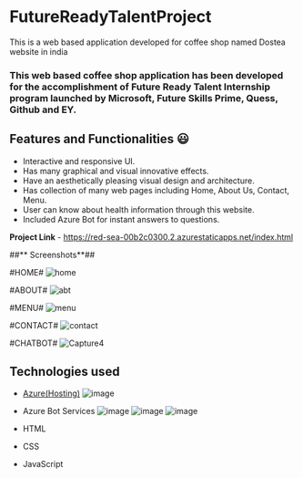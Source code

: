 # FutureReadyTalentProject
This is a web based application developed for coffee shop named Dostea website in india

### This web based coffee shop application has been developed for the accomplishment of Future Ready Talent Internship program launched by Microsoft, Future Skills Prime, Quess, Github and EY.

## Features and Functionalities 😃

- Interactive and responsive UI.
- Has many graphical and visual innovative effects.
- Have an aesthetically pleasing visual design and architecture.
- Has collection of many web pages including Home, About Us, Contact, Menu.
- User can know about health information through this website.
- Included Azure Bot for instant answers to questions.

**Project Link** - https://red-sea-00b2c0300.2.azurestaticapps.net/index.html





##** Screenshots**## 

#HOME# ![home](https://user-images.githubusercontent.com/114014530/217821115-12a3dfeb-1ad8-47c9-9502-258122186978.PNG)

#ABOUT# ![abt](https://user-images.githubusercontent.com/114014530/217821175-e559e2f8-5ec5-44fd-99ba-fb9c225e7739.PNG)

#MENU# ![menu](https://user-images.githubusercontent.com/114014530/217821214-5f9bed3a-705c-4b57-ba78-ed564da614d0.PNG)

#CONTACT# ![contact](https://user-images.githubusercontent.com/114014530/217821291-45d10991-72a1-4c03-b89d-0918dec70563.PNG)

#CHATBOT# ![Capture4](https://user-images.githubusercontent.com/114014530/215735357-2de3e34a-727a-4f61-9579-bab74e2074ae.PNG)


## Technologies used

- [Azure(Hosting)](https://azure.microsoft.com/en-in/features/azure-portal/) ![image](https://user-images.githubusercontent.com/114014530/218097560-475da01b-9a0c-443c-85c0-d6a21488e2d8.png)

- Azure Bot Services ![image](https://user-images.githubusercontent.com/114014530/218097675-c16bfa8c-d934-41d6-b260-7c92d16a834f.png)
![image](https://user-images.githubusercontent.com/114014530/218097732-7f9c7e7e-cd22-4d46-af6f-6823c5418dd2.png)
![image](https://user-images.githubusercontent.com/114014530/218097763-408737d6-c912-4ab0-a238-eb4385008e15.png)

- HTML
- CSS
- JavaScript

